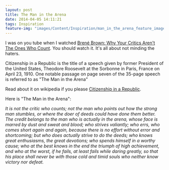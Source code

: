 ```yaml
---
layout: post
title: The Man in the Arena
date: 2014-04-05 14:11:21
tags: Inspiration
feature-img: "images/Content/Inspiration/man_in_the_arena_feature_image.png"
---
```


I was on you tube when I watched [Brené Brown: Why Your Critics Aren't The Ones Who Count]. You should watch it.
It's all about not minding the haters.

Citizenship in a Republic is the title of a speech given by former President of the United States, Theodore Roosevelt at the Sorbonne in Paris, France on April 23, 1910.
One notable passage on page seven of the 35-page speech is referred to as "The Man in the Arena"

Read about it on wikipedia if you please [Citizenship in a Republic]. 

Here is "The Man in the Arena":

*It is not the critic who counts; not the man who points out how the strong man stumbles, or where the doer of deeds could have done them better. The credit belongs to the man who is actually in the arena, whose face is marred by dust and sweat and blood; who strives valiantly; who errs, who comes short again and again, because there is no effort without error and shortcoming; but who does actually strive to do the deeds; who knows great enthusiasms, the great devotions; who spends himself in a worthy cause; who at the best knows in the end the triumph of high achievement, and who at the worst, if he fails, at least fails while daring greatly, so that his place shall never be with those cold and timid souls who neither know victory nor defeat.*


[Brené Brown: Why Your Critics Aren't The Ones Who Count]: https://www.youtube.com/watch?v=8-JXOnFOXQk
[Citizenship in a Republic]: https://en.wikipedia.org/wiki/Citizenship_in_a_Republic
